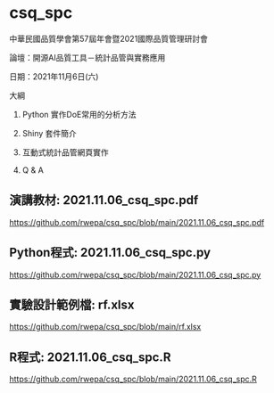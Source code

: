 # csq_spc

中華民國品質學會第57屆年會暨2021國際品質管理研討會

論壇：開源AI品質工具－統計品管與實務應用

日期：2021年11月6日(六)

大綱

1. Python 實作DoE常用的分析方法

2. Shiny 套件簡介

3. 互動式統計品管網頁實作

4. Q & A

## 演講教材: 2021.11.06_csq_spc.pdf

https://github.com/rwepa/csq_spc/blob/main/2021.11.06_csq_spc.pdf

## Python程式: 2021.11.06_csq_spc.py

https://github.com/rwepa/csq_spc/blob/main/2021.11.06_csq_spc.py

## 實驗設計範例檔: rf.xlsx

https://github.com/rwepa/csq_spc/blob/main/rf.xlsx

## R程式: 2021.11.06_csq_spc.R
https://github.com/rwepa/csq_spc/blob/main/2021.11.06_csq_spc.R
